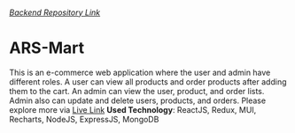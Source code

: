 ###### [Backend Repository Link](https://github.com/Arifur-Rahaman/ars-mart-server)

# ARS-Mart  
This is an e-commerce web application where the user and admin have different
roles. A user can view all products and order products after adding them to the cart.
An admin can view the user, product, and order lists. Admin also can update and delete users,
products, and orders. Please explore more via [Live Link](https://ars-mart.onrender.com/)
**Used Technology**: ReactJS, Redux, MUI, Recharts, NodeJS, ExpressJS, MongoDB
